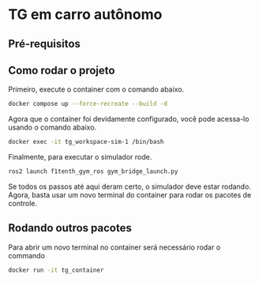 # TG em carro autônomo

## Pré-requisitos

## Como rodar o projeto

Primeiro, execute o container com o comando abaixo.

```sh
docker compose up --force-recreate --build -d
```

Agora que o container foi devidamente configurado, você pode acessa-lo usando o comando abaixo.

```sh
docker exec -it tg_workspace-sim-1 /bin/bash
```

Finalmente, para executar o simulador rode.

```sh
ros2 launch f1tenth_gym_ros gym_bridge_launch.py
```

Se todos os passos até aqui deram certo, o simulador deve estar rodando. Agora, basta usar um novo terminal do container para rodar os pacotes de controle. 

## Rodando outros pacotes

Para abrir um novo terminal no container será necessário rodar o commando 

```sh
docker run -it tg_container
```

